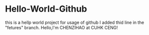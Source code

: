 # Hello-World-Github
this is a hellp world project for usage of github
I added thid line in the "fetures" branch.
Hello,I'm CHENZIHAO at CUHK CENG!

